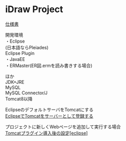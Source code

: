 # iDraw Project

[仕様書](https://docs.google.com/presentation/d/10z9J4s9q-QpWVfJVc9DNMhFuE3JFcyLUVuA528oEWXc/edit#slide=id.g18fa9937b3_4_2)

開発環境  
・Eclipse  
(日本語ならPleiades)  
Eclipse Plugin  
・JavaEE  
・ERMaster(ER図.ermを読み書きする場合)  

ほか  
JDK+JRE  
MySQL  
MySQL Connector/J  
Tomcat8以降  

EclipseのデフォルトサーバをTomcatにする  
[EclipseでTomcatをサーバーとして登録する](http://qiita.com/deonathg/items/6bae10ccfe69207a18fc)

プロジェクトに新しくWebページを追加して実行する場合  
[Tomcatプラグイン導入後の設定[eclipse]](http://qiita.com/ohmiyaofone/items/7de6f004c601d47861d7)